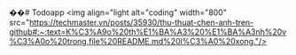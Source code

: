 ��#   T o d o a p p 
 
<img align="light alt="coding" width="800" src="https://techmaster.vn/posts/35930/thu-thuat-chen-anh-tren-github#:~:text=K%C3%A9o%20th%E1%BA%A3%20%E1%BA%A3nh%20v%C3%A0o%20trong,file%20README.md%20l%C3%A0%20xong."/>

